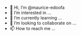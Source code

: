 - 👋 Hi, I’m @maurice-edoofa
- 👀 I’m interested in ...
- 🌱 I’m currently learning ...
- 💞️ I’m looking to collaborate on ...
- 📫 How to reach me ...

<!---
maurice-edoofa/maurice-edoofa is a ✨ special ✨ repository because its `README.md` (this file) appears on your GitHub profile.
You can click the Preview link to take a look at your changes.
--->

